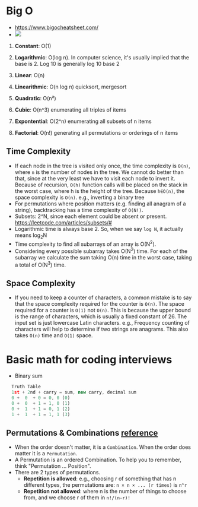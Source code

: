 # Big O
* https://www.bigocheatsheet.com/
* <img src="https://miro.medium.com/max/2928/1*5ZLci3SuR0zM_QlZOADv8Q.jpeg" />

1. **Constant**: O(1)

2. **Logarithmic**: O(log n). In computer science, it's usually implied that the base is 2. Log 10 is generally log 10 base 2

3. **Linear**: O(n)

4. **Linearithmic**: O(n log n) quicksort, mergesort

5. **Quadratic**: O(n²)

6. **Cubic**: O(n^3) enumerating all triples of items

7. **Expontential**: O(2^n) enumerating all subsets of n items

8. **Factorial**: O(n!) generating all permutations or orderings of n items

## Time Complexity

* If each node in the tree is visited only once, the time complexity is `O(n)`, where `n` is the number of nodes in the tree. We cannot do better than that, since at the very least we have to visit each node to invert it. Because of recursion, `O(h)` function calls will be placed on the stack in the worst case, where h is the height of the tree. Because `h∈O(n)`, the space complexity is `O(n)`. e.g., inverting a binary tree
* For permutations where position matters (e.g. finding all anagram of a string), backtracking has a time complexity of `O(N!)`.
* Subsets: 2^N, since each element could be absent or present. https://leetcode.com/articles/subsets/#
* Logarithmic time is always base 2. So, when we say `log N`, it actually means log<sub>2</sub>N
* Time complexity to find all subarrays of an array is O(N<sup>2</sup>).
* Considering every possible subarray takes O(N<sup>2</sup>) time. For each of the subarray we calculate the sum taking O(n) time in the worst case, taking a total of O(N<sup>3</sup>) time.

## Space Complexity
* If you need to keep a counter of characters, a common mistake is to say that the space complexity required for the counter is `O(n)`. The space required for a counter is `O(1)` not `O(n)`. This is because the upper bound is the range of characters, which is usually a fixed constant of 26. The input set is just lowercase Latin characters. e.g., Frequency counting of characters will help to determine if two strings are anagrams. This also takes `O(n)` time and `O(1)` space.

# Basic math for coding interviews

* Binary sum
```javascript
  Truth Table
  1st + 2nd + carry = sum, new carry, decimal sum
  0 +  0  + 0 = 0, 0 (0)
  0 +  0  + 1 = 1, 0 (1)
  0 +  1  + 1 = 0, 1 (2)
  1 +  1  + 1 = 1, 1 (3)
```

## Permutations & Combinations [reference](https://www.mathsisfun.com/combinatorics/combinations-permutations.html)

* When the order doesn't matter, it is a `Combination`. When the order does matter it is a `Permutation`.
* A Permutation is an ordered Combination. To help you to remember, think "Permutation ... Position".
* There are 2 types of permutations.
  * **Repetition is allowed**: e.g., choosing r of something that has n different types, the permutations are: `n × n × ... (r times)` is `n^r`
  * **Repetition not allowed**: where n is the number of things to choose from, and we choose r of them in `n!/(n-r)!`
